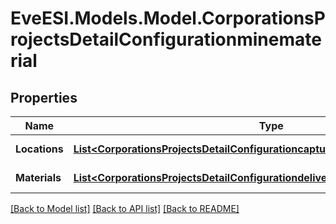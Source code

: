 # EveESI.Models.Model.CorporationsProjectsDetailConfigurationminematerial

## Properties

Name | Type | Description | Notes
------------ | ------------- | ------------- | -------------
**Locations** | [**List&lt;CorporationsProjectsDetailConfigurationcapturefwcomplexLocationsInner&gt;**](CorporationsProjectsDetailConfigurationcapturefwcomplexLocationsInner.md) | Location to mine | [optional] 
**Materials** | [**List&lt;CorporationsProjectsDetailConfigurationdeliveritemItemsInner&gt;**](CorporationsProjectsDetailConfigurationdeliveritemItemsInner.md) | Materials to mine | [optional] 

[[Back to Model list]](../README.md#documentation-for-models) [[Back to API list]](../README.md#documentation-for-api-endpoints) [[Back to README]](../README.md)

